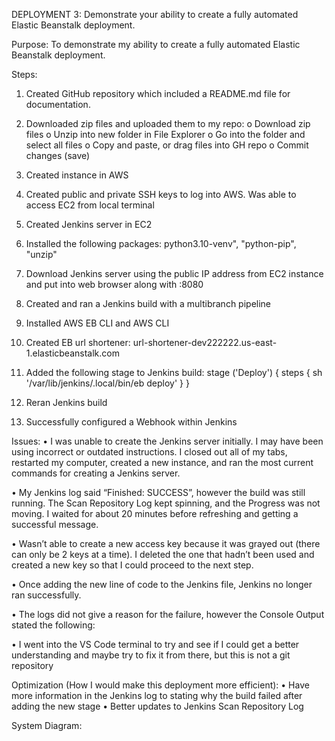 <p>DEPLOYMENT 3: 
Demonstrate your ability to create a fully automated Elastic Beanstalk deployment.

Purpose:
To demonstrate my ability to create a fully automated Elastic Beanstalk deployment.

Steps:
1.	Created GitHub repository which included a README.md file for documentation.

2.	Downloaded zip files and uploaded them to my repo:
o	Download zip files
o	Unzip into new folder in File Explorer
o	Go into the folder and select all files
o	Copy and paste, or drag files into GH repo
o	Commit changes (save)

3.	Created instance in AWS

4.	Created public and private SSH keys to log into AWS. Was able to access EC2 from local terminal

 

5.	Created Jenkins server in EC2

6.	Installed the following packages: python3.10-venv", "python-pip", "unzip"

7.	Download Jenkins server using the public IP address from EC2 instance and put into web browser along with :8080

 


8.	Created and ran a Jenkins build with a multibranch pipeline 
 

9.	Installed AWS EB CLI and AWS CLI

10.	Created EB url shortener: url-shortener-dev222222.us-east-1.elasticbeanstalk.com

11.	Added the following stage to Jenkins build: stage ('Deploy') { steps { sh '/var/lib/jenkins/.local/bin/eb deploy' } } 

12.	Reran Jenkins build

13.	Successfully configured a Webhook within Jenkins
 

Issues:
•	I was unable to create the Jenkins server initially. I may have been using incorrect or outdated instructions. I closed out all of my tabs, restarted my computer, created a new instance, and ran the most current commands for creating a Jenkins server.

 

•	My Jenkins log said “Finished: SUCCESS”, however the build was still running. The Scan Repository Log kept spinning, and the Progress was not moving. I waited for about 20 minutes before refreshing and getting a successful message.

 
 


•	Wasn’t able to create a new access key because it was grayed out (there can only be 2 keys at a time). I deleted the one that hadn’t been used and created a new key so that I could proceed to the next step.

 
•	Once adding the new line of code to the Jenkins file, Jenkins no longer ran successfully. 

 

•	The logs did not give a reason for the failure, however the Console Output stated the following:
 

•	I went into the VS Code terminal to try and see if I could get a better understanding and maybe try to fix it from there, but this is not a git repository
 

Optimization (How I would make this deployment more efficient):
•	Have more information in the Jenkins log to stating why the build failed after adding the new stage
•	Better updates to Jenkins Scan Repository Log

System Diagram: 
 



 
 



 
 

